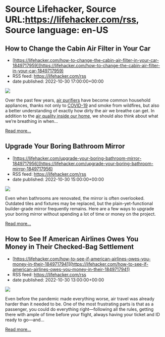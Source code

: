 # Source Lifehacker, Source URL:https://lifehacker.com/rss, Source language: en-US

## How to Change the Cabin Air Filter in Your Car
 - [https://lifehacker.com/how-to-change-the-cabin-air-filter-in-your-car-1849717959](https://lifehacker.com/how-to-change-the-cabin-air-filter-in-your-car-1849717959)
 - RSS feed: https://lifehacker.com/rss
 - date published: 2022-10-30 17:00:00+00:00

<img src="https://i.kinja-img.com/gawker-media/image/upload/s--EByzFcZY--/c_fit,fl_progressive,q_80,w_636/e5fc82f72d196328ac1abac6e3f4c625.jpg" /><p>Over the past few years, <a href="https://lifehacker.com/maybe-its-time-to-get-an-air-purifier-1849574152">air purifiers</a> have become common household appliances, thanks not only to <a href="https://lifehacker.com/how-to-build-a-diy-air-purifier-for-your-home-1849642865">COVID-19</a> and smoke from wildfires, but also a better understanding of exactly how dirty the air we breathe can get. In addition to the <a href="https://lifehacker.com/try-these-simple-strategies-for-improving-the-air-quali-1847742643">air quality inside our home</a>, we should also think about what we’re breathing in when…</p><p><a href="https://lifehacker.com/how-to-change-the-cabin-air-filter-in-your-car-1849717959">Read more...</a></p>

## Upgrade Your Boring Bathroom Mirror
 - [https://lifehacker.com/upgrade-your-boring-bathroom-mirror-1849717956](https://lifehacker.com/upgrade-your-boring-bathroom-mirror-1849717956)
 - RSS feed: https://lifehacker.com/rss
 - date published: 2022-10-30 15:00:00+00:00

<img src="https://i.kinja-img.com/gawker-media/image/upload/s--EMjs8tM8--/c_fit,fl_progressive,q_80,w_636/ca191ecfea6f613164d018113fc96e0c.jpg" /><p>Even when bathrooms are renovated, the mirror is often overlooked. Outdated tiles and fixtures may be replaced, but the plain-yet-functional builder-grade mirror frequently remains. Here are a few ways to upgrade your boring mirror without spending a lot of time or money on the project.</p><p><a href="https://lifehacker.com/upgrade-your-boring-bathroom-mirror-1849717956">Read more...</a></p>

## How to See If American Airlines Owes You Money in Their Checked-Bag Settlement
 - [https://lifehacker.com/how-to-see-if-american-airlines-owes-you-money-in-their-1849717941](https://lifehacker.com/how-to-see-if-american-airlines-owes-you-money-in-their-1849717941)
 - RSS feed: https://lifehacker.com/rss
 - date published: 2022-10-30 13:00:00+00:00

<img src="https://i.kinja-img.com/gawker-media/image/upload/s--mCi8CNcx--/c_fit,fl_progressive,q_80,w_636/70355454681939235319d377665e652a.jpg" /><p>Even before the pandemic made everything worse, air travel was already harder than it needed to be. One of the most frustrating parts is that as a passenger, you could do everything right—following all the rules, getting there with ample of time before your flight, always having your ticket and ID ready to go—and…</p><p><a href="https://lifehacker.com/how-to-see-if-american-airlines-owes-you-money-in-their-1849717941">Read more...</a></p>
